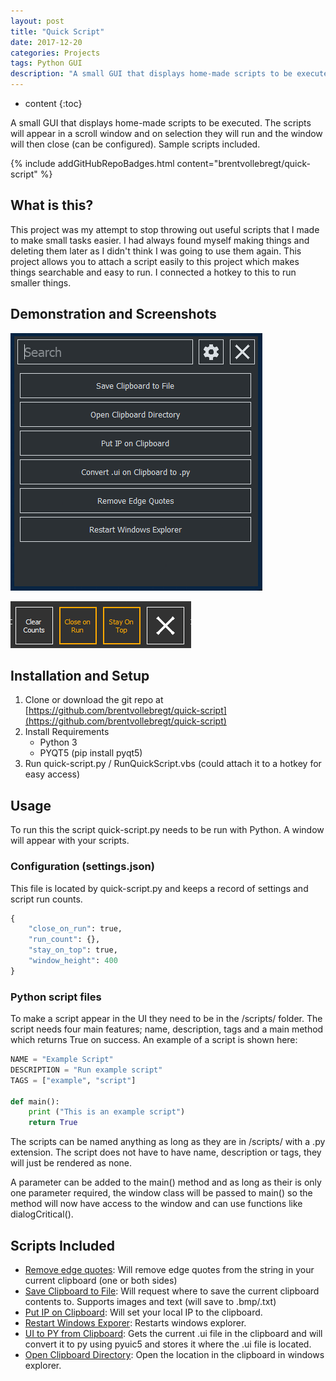 ```yaml
---
layout: post
title: "Quick Script"
date: 2017-12-20
categories: Projects
tags: Python GUI
description: "A small GUI that displays home-made scripts to be executed. The scripts will appear in a scroll window and on selection they will run and the window will then close (can be configured). Sample scripts included."
---
```


* content
{:toc}

A small GUI that displays home-made scripts to be executed. The scripts will appear in a scroll window and on selection they will run and the window will then close (can be configured). Sample scripts included.

{% include addGitHubRepoBadges.html content="brentvollebregt/quick-script" %}

## What is this?
This project was my attempt to stop throwing out useful scripts that I made to make small tasks easier. I had always found myself making things and deleting them later as I didn't think I was going to use them again. This project allows you to attach a script easily to this project which makes things searchable and easy to run. I connected a hotkey to this to run smaller things.

## Demonstration and Screenshots
![GUI example](/images/quick-script/gui1.png)

![Setting GUI](/images/quick-script/gui2.png)

<!-- more -->

## Installation and Setup
1. Clone or download the git repo at [https://github.com/brentvollebregt/quick-script](https://github.com/brentvollebregt/quick-script)
2. Install Requirements
    - Python 3
    - PYQT5 (pip install pyqt5)
3. Run quick-script.py / RunQuickScript.vbs (could attach it to a hotkey for easy access)

## Usage
To run this the script quick-script.py needs to be run with Python. A window will appear with your scripts. 

### Configuration (settings.json)
This file is located by quick-script.py and keeps a record of settings and script run counts.

```python
{
    "close_on_run": true,
    "run_count": {},
    "stay_on_top": true,
    "window_height": 400
}
```

### Python script files
To make a script appear in the UI they need to be in the /scripts/ folder. The script needs four main features; name, description, tags and a main method which returns True on success. An example of a script is shown here:

```python
NAME = "Example Script"
DESCRIPTION = "Run example script"
TAGS = ["example", "script"]

def main():
    print ("This is an example script")
    return True
```

The scripts can be named anything as long as they are in /scripts/ with a .py extension. The script does not have to have name, description or tags, they will just be rendered as none.

A parameter can be added to the main() method and as long as their is only one parameter required, the window class will be passed to main() so the method will now have access to the window and can use functions like dialogCritical().

## Scripts Included
- [Remove edge quotes](https://github.com/brentvollebregt/quick-script/blob/master/scripts/remove_edge_quotes.py): Will remove edge quotes from the string in your current clipboard (one or both sides)
- [Save Clipboard to File](https://github.com/brentvollebregt/quick-script/blob/master/scripts/save_clipboard_to_file.py): Will request where to save the current clipboard contents to. Supports images and text (will save to .bmp/.txt)
- [Put IP on Clipboard](https://github.com/brentvollebregt/quick-script/blob/master/scripts/ip_to_clipboard.py): Will set your local IP to the clipboard.
- [Restart Windows Exporer](https://github.com/brentvollebregt/quick-script/blob/master/scripts/restart_window_explorer.py): Restarts windows explorer.
- [UI to PY from Clipboard](https://github.com/brentvollebregt/quick-script/blob/master/scripts/ui_to_py_from_clipboard.py): Gets the current .ui file in the clipboard and will convert it to py using pyuic5 and stores it where the .ui file is located.
- [Open Clipboard Directory](https://github.com/brentvollebregt/quick-script/blob/master/open_clipboard_directory.py): Open the location in the clipboard in windows explorer.

